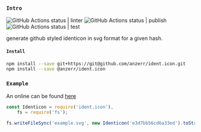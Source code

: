 
### `Intro`
![GitHub Actions status | linter](https://github.com/anzerr/ident.icon/workflows/linter/badge.svg)
![GitHub Actions status | publish](https://github.com/anzerr/ident.icon/workflows/publish/badge.svg)
![GitHub Actions status | test](https://github.com/anzerr/ident.icon/workflows/test/badge.svg)

generate github styled identicon in svg format for a given hash.

#### `Install`
``` bash
npm install --save git+https://git@github.com/anzerr/ident.icon.git
npm install --save @anzerr/ident.icon
```

### `Example`
An online can be found [here](https://anzerr.github.io/demo/#totp)
``` javascript
const Identicon = require('ident.icon'),
	fs = require('fs');

fs.writeFileSync('example.svg', new Identicon('e3d7bb56cd6a33ed').toString(true));
```